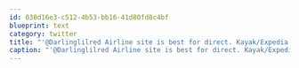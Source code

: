 ```yaml
---
id: 030d16e3-c512-4b53-bb16-41d80fd8c4bf
blueprint: text
category: twitter
title: "'@Darlinglilred Airline site is best for direct. Kayak/Expedia are wicked for stuff like complex mutli-airline international travel"
caption: "'@Darlinglilred Airline site is best for direct. Kayak/Expedia are wicked for stuff like complex mutli-airline international travel"
---
```

